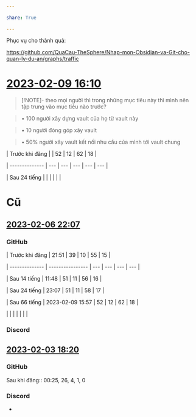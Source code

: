---  
share: True  
---  
Phục vụ cho thành quả:  
  
https://github.com/QuaCau-TheSphere/Nhap-mon-Obsidian-va-Git-cho-quan-ly-du-an/graphs/traffic  
  
# [2023-02-09 16:10](https://discord.com/channels/898550123007709204/898550123007709209/1073168252022304838)   
  
> [!NOTE]- theo mọi người thì trong những mục tiêu này thì mình nên tập trung vào mục tiêu nào trước?   
> • 100 người xây dựng vault của họ từ vault này   
> • 10 người đóng góp xây vault   
> • 50% người xây vault kết nối nhu cầu của mình tới vault chung  
  
| Trước khi đăng |     | 52  | 12  | 62  | 18  |  
| -------------- | --- | --- | --- | --- | --- |  
| Sau 24 tiếng   |     |     |     |     |     |  
# Cũ  
## [2023-02-06 22:07](https://discord.com/channels/898550123007709204/898550123007709209/1072171583378051072)   
### GitHub  
| Trước khi đăng | 21:51            | 39  | 10  | 55  | 15  |  
| -------------- | ---------------- | --- | --- | --- | --- |  
| Sau 14 tiếng   | 11:48            | 51  | 11  | 56  | 16  |  
| Sau 24 tiếng   | 23:07            | 51  | 11  | 58  | 17  |  
| Sau 66 tiếng   | 2023-02-09 15:57 | 52  | 12  | 62  | 18  |  
|                |                  |     |     |     |     |  
### Discord  
  
  
## [2023-02-03 18:20](https://discord.com/channels/898550123007709204/898550123007709209/1070665110974107728)   
### GitHub  
Sau khi đăng:: 00:25, 26, 4, 1, 0  
  
### Discord  
-  
